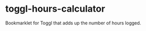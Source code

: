 toggl-hours-calculator
======================

Bookmarklet for Toggl that adds up the number of hours logged.
